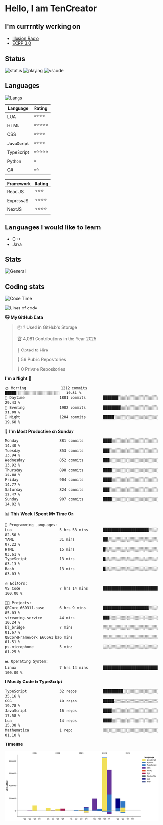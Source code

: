 # Hello, I am TenCreator

## I'm currrntly working on
- [Illusion Radio](https://illusionradio.co.uk/)
- [ECRP 3.0](http://github.com/Emerald-Coast-Roleplay/)

## Status
![status](https://api.statusbadges.me/badge/status/518334475038359555?simple=true&style=for-the-badge)
![playing](https://api.statusbadges.me/badge/playing/518334475038359555?style=for-the-badge)
![vscode](https://api.statusbadges.me/badge/vscode/518334475038359555?style=for-the-badge)

## Languages
![Langs](https://github-readme-stats.vercel.app/api/top-langs/?username=tencreator&layout=compact&theme=radical)


|Language|Rating|
|--------|------|
|LUA|⭐️⭐️⭐️⭐️|
|HTML|⭐️⭐️⭐️⭐️⭐️|
|CSS|⭐️⭐️⭐️⭐️|
|JavaScript|⭐️⭐️⭐️⭐️|
|TypeScript|⭐️⭐️⭐️⭐️⭐️|
|Python|⭐️|
|C#|⭐️⭐️ |

|Framework|Rating|
|--------|------|
|ReactJS|⭐️⭐️⭐|
|ExpressJS|⭐️⭐️⭐️⭐️|
|NextJS|⭐️⭐️⭐⭐️|

## Languages I would like to learn
- C++
- Java

## Stats
![General](https://github-readme-stats.vercel.app/api?username=tencreator&show_icons=true&theme=radical)

## Coding stats

<!--START_SECTION:waka-->
![Code Time](http://img.shields.io/badge/Code%20Time-637%20hrs%2016%20mins-blue)

![Lines of code](https://img.shields.io/badge/From%20Hello%20World%20I%27ve%20Written-2.4%20million%20lines%20of%20code-blue)

**🐱 My GitHub Data** 

> 📦 ? Used in GitHub's Storage 
 > 
> 🏆 4,081 Contributions in the Year 2025
 > 
> 💼 Opted to Hire
 > 
> 📜 56 Public Repositories 
 > 
> 🔑 0 Private Repositories 
 > 
**I'm a Night 🦉** 

```text
🌞 Morning                1212 commits        █████░░░░░░░░░░░░░░░░░░░░   19.81 % 
🌆 Daytime                1801 commits        ███████░░░░░░░░░░░░░░░░░░   29.43 % 
🌃 Evening                1902 commits        ████████░░░░░░░░░░░░░░░░░   31.08 % 
🌙 Night                  1204 commits        █████░░░░░░░░░░░░░░░░░░░░   19.68 % 
```
📅 **I'm Most Productive on Sunday** 

```text
Monday                   881 commits         ████░░░░░░░░░░░░░░░░░░░░░   14.40 % 
Tuesday                  853 commits         ███░░░░░░░░░░░░░░░░░░░░░░   13.94 % 
Wednesday                852 commits         ███░░░░░░░░░░░░░░░░░░░░░░   13.92 % 
Thursday                 898 commits         ████░░░░░░░░░░░░░░░░░░░░░   14.68 % 
Friday                   904 commits         ████░░░░░░░░░░░░░░░░░░░░░   14.77 % 
Saturday                 824 commits         ███░░░░░░░░░░░░░░░░░░░░░░   13.47 % 
Sunday                   907 commits         ████░░░░░░░░░░░░░░░░░░░░░   14.82 % 
```


📊 **This Week I Spent My Time On** 

```text
💬 Programming Languages: 
Lua                      5 hrs 58 mins       █████████████████████░░░░   82.50 % 
YAML                     31 mins             ██░░░░░░░░░░░░░░░░░░░░░░░   07.22 % 
HTML                     15 mins             █░░░░░░░░░░░░░░░░░░░░░░░░   03.61 % 
TypeScript               13 mins             █░░░░░░░░░░░░░░░░░░░░░░░░   03.13 % 
Bash                     13 mins             █░░░░░░░░░░░░░░░░░░░░░░░░   03.03 % 

🔥 Editors: 
VS Code                  7 hrs 14 mins       █████████████████████████   100.00 % 

🐱‍💻 Projects: 
QBCore_66D311.base       6 hrs 9 mins        █████████████████████░░░░   85.03 % 
streaming-service        44 mins             ███░░░░░░░░░░░░░░░░░░░░░░   10.24 % 
bl_bridge                7 mins              ░░░░░░░░░░░░░░░░░░░░░░░░░   01.67 % 
QBCoreFramework_E6C6A1.ba6 mins              ░░░░░░░░░░░░░░░░░░░░░░░░░   01.51 % 
ps-microphone            5 mins              ░░░░░░░░░░░░░░░░░░░░░░░░░   01.25 % 

💻 Operating System: 
Linux                    7 hrs 14 mins       █████████████████████████   100.00 % 
```

**I Mostly Code in TypeScript** 

```text
TypeScript               32 repos            █████████░░░░░░░░░░░░░░░░   35.16 % 
CSS                      18 repos            █████░░░░░░░░░░░░░░░░░░░░   19.78 % 
JavaScript               16 repos            ████░░░░░░░░░░░░░░░░░░░░░   17.58 % 
Lua                      14 repos            ████░░░░░░░░░░░░░░░░░░░░░   15.38 % 
Mathematica              1 repo              ░░░░░░░░░░░░░░░░░░░░░░░░░   01.10 % 
```



**Timeline**

![Lines of Code chart](https://raw.githubusercontent.com/tencreator/tencreator/main/assets/bar_graph.png)


<!--END_SECTION:waka-->
